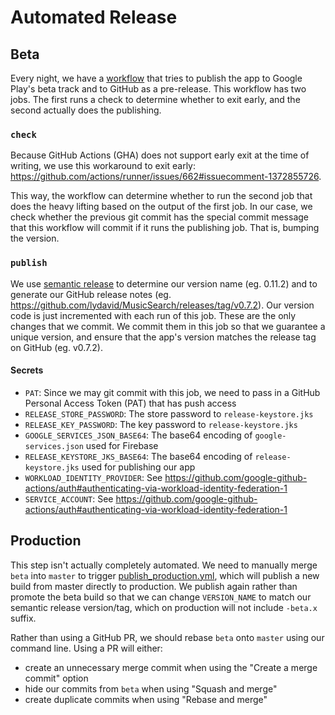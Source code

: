 # Automated Release

## Beta
Every night, we have a [workflow](../.github/workflows/publish-beta.yml) that tries to publish the app to Google Play's beta track and to GitHub as a pre-release.
This workflow has two jobs. The first runs a check to determine whether to exit early, and the second actually does the publishing.

### `check`

Because GitHub Actions (GHA) does not support early exit at the time of writing, we use this workaround to exit early: https://github.com/actions/runner/issues/662#issuecomment-1372855726.

This way, the workflow can determine whether to run the second job that does the heavy lifting based on the output of the first job. In our case, we check whether the previous git commit has the special commit message that this workflow will commit if it runs the publishing job. That is, bumping the version.

### `publish`

We use [semantic release](https://github.com/semantic-release/semantic-release) to determine our version name (eg. 0.11.2) and to generate our GitHub release notes (eg. https://github.com/lydavid/MusicSearch/releases/tag/v0.7.2).
Our version code is just incremented with each run of this job.
These are the only changes that we commit.
We commit them in this job so that we guarantee a unique version, and ensure that the app's version matches the release tag on GitHub (eg. v0.7.2).

#### Secrets

- `PAT`: Since we may git commit with this job, we need to pass in a GitHub Personal Access Token (PAT) that has push access
- `RELEASE_STORE_PASSWORD`: The store password to `release-keystore.jks`
- `RELEASE_KEY_PASSWORD`: The key password to `release-keystore.jks`
- `GOOGLE_SERVICES_JSON_BASE64`: The base64 encoding of `google-services.json` used for Firebase
- `RELEASE_KEYSTORE_JKS_BASE64`: The base64 encoding of `release-keystore.jks` used for publishing our app
- `WORKLOAD_IDENTITY_PROVIDER`: See https://github.com/google-github-actions/auth#authenticating-via-workload-identity-federation-1
- `SERVICE_ACCOUNT`: See https://github.com/google-github-actions/auth#authenticating-via-workload-identity-federation-1

## Production

This step isn't actually completely automated.
We need to manually merge `beta` into `master` to trigger [publish_production.yml](../.github/workflows/publish-production.yml),
which will publish a new build from master directly to production.
We publish again rather than promote the beta build so that we can change `VERSION_NAME` to match our semantic release version/tag,
which on production will not include `-beta.x` suffix.

Rather than using a GitHub PR, we should rebase `beta` onto `master` using our command line.
Using a PR will either:
- create an unnecessary merge commit when using the "Create a merge commit" option
- hide our commits from `beta` when using "Squash and merge"
- create duplicate commits when using "Rebase and merge"
